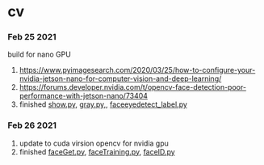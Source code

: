 # cv

### Feb 25 2021

build for nano GPU
1. https://www.pyimagesearch.com/2020/03/25/how-to-configure-your-nvidia-jetson-nano-for-computer-vision-and-deep-learning/
2. https://forums.developer.nvidia.com/t/opencv-face-detection-poor-performance-with-jetson-nano/73404
3. finished [show.py]("https://github.com/tychien/cvtest/blob/main/show.py"), [gray.py,](https://github.com/tychien/cvtest/blob/main/gray.py), [faceeyedetect_label.py]("https://github.com/tychien/cvtest/blob/main/faceeyedetect_label.py")

### Feb 26 2021

1. update to cuda virsion opencv for nvidia gpu
2. finished [faceGet.py]("https://github.com/tychien/cvtest/blob/main/faceGet.py"), [faceTraining.py]("https://github.com/tychien/cvtest/blob/main/faceTraining.py"),  [faceID.py]("https://github.com/tychien/cvtest/blob/main/faceID.py")
